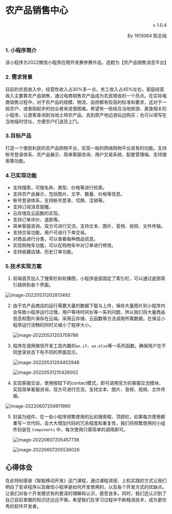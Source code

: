 # 农产品销售中心

<p align="right">v 1.0.4</p>

<p align="right">By 1913064 陈志纯</p>

### 1. 小程序简介

​	该小程序为2022微信小程序应用开发赛参赛作品，选题为【农产品销售消息平台】



### 2. 需求背景

​	目前的农民收入中，经营性收入占30%多一点，务工收入占45%左右，家庭经营收入主要靠农产品销售，通过电商销售农产品成为农民增收的一个亮点。在实际电商销售过程中，对于农产品的规模、物流、品控都有较高的标准和要求，这对于一般农户、或者刚起步的创业者来说很困难。希望有一些结合当地旅游、美食相关的小程序，让游客查询到当地土特农产品，去到原产地边游玩边购买；也可以填写在当地临时住址，方便农户们送货上门。



### 3.目标产品

​	打造一个便民利民的农产品购物平台，实现一般的网络购物平台具有的功能。支持帐号登录体系、农产品展示、简单客服咨询、用户交易系统、配套管理端、支持搜索等功能。



### 4.已实现功能

- 支持搜索，可按名称、类型、价格等进行检索。
- 支持农产品展示，包括图片、文字、数量、价格等信息。
- 帐号登录体系，支持帐号登录、切换、注销等。
- 支持订阅消息提醒。
- 云存储及云函数的实现。
- 支持订单评价、退款等。
- 简单客服咨询，双方可进行交流，支持文本、图片、音频、视频、文件传输。
- 支持交易功能，用户可进行下单交易。
- 对商品进行分类，可以查看每种商品信息。
- 实现购物车功能，可以在购物车中对订单进行修改。
- 支持收藏店铺，历史订单功能。



### 5.技术实现方案

1. 前端首页加入了搜索栏和轮播图，小程序底部固定了索引栏，可以通过底部索引跳转到各个界面。

![image-20220531202813492](C:\Users\50470\AppData\Roaming\Typora\typora-user-images\image-20220531202813492.png)



2. 由于农产品商店的运行需要大量的数据下载与上传，保存大量图片到小程序内会导致小程序运行过慢，用户等待时间长等一系列问题，所以我们将大量商品信息和图片保存在云端，采用云存储、云函数等方法调用所需数据，在保证小程序运行流畅的同时又缩小了程序大小。

   ![image-20220531203709786](C:\Users\50470\AppData\Roaming\Typora\typora-user-images\image-20220531203709786.png)



3. 程序在调用微信开发工具内置的`wx.if`、`wx.else`等一系列函数。确保用户在不同登录状态下有不同的界面显示。

   ![image-20220531204402948](C:\Users\50470\AppData\Roaming\Typora\typora-user-images\image-20220531204402948.png)

   ![image-20220531210426002](C:\Users\50470\AppData\Roaming\Typora\typora-user-images\image-20220531210426002.png)



4. 实现客服交谈，使用按钮下的contact模式，即可调用官方的客服交流模块，实现简单客服咨询，双方可进行交流，支持文本、图片、音频、视频、文件传输。

![image-20220607204911990](C:\Users\50470\AppData\Roaming\Typora\typora-user-images\image-20220607204911990.png)



5. 封装为组件，在一些小程序频繁使用的比如搜索框、顶部栏，如果每次使用都重写一次代码，会大大增加代码的冗余程度和重复性，我们将频繁使用的小组件封装在 `Components` 中，每次使用只需简单的调用即可。

   ![image-20220607205457738](C:\Users\50470\AppData\Roaming\Typora\typora-user-images\image-20220607205457738.png)

   ![image-20220607205536026](C:\Users\50470\AppData\Roaming\Typora\typora-user-images\image-20220607205536026.png)



## 心得体会

在此特别感谢《智能移动开发》这门课程，通过课程讲授、上机实践的方式让我们明白了安卓程序以及微信小程序是如何开发使用的，以及各个开发方式的优缺点。让我们对各个开发模式有的更深的理解和认识，感受良多。同时，我们还认识到了自己目前掌握的知识还远远不够。希望我们在学习过程中不断精进技术，成为更优秀的软件开发者。
